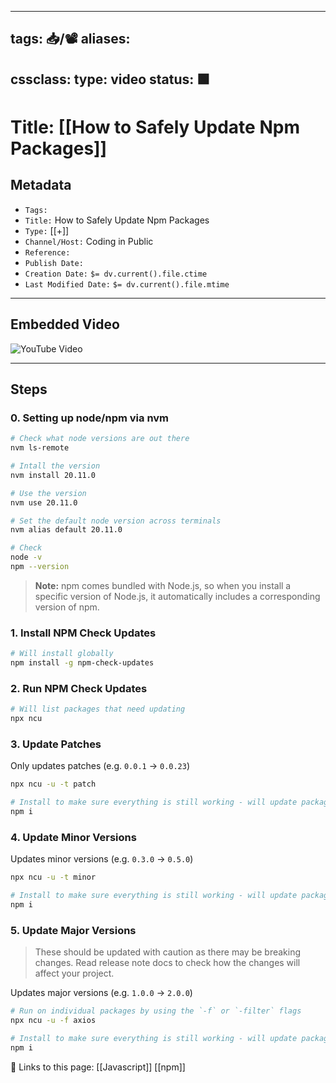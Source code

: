 
---
tags: 📥/📽️
aliases:
  - 
cssclass:
type: video
status: 🟩
---

# Title: [[How to Safely Update Npm Packages]]

## Metadata

- `Tags:` 
- `Title:` How to Safely Update Npm Packages
- `Type:` [[+]]
- `Channel/Host:` Coding in Public
- `Reference:` 
- `Publish Date:` 
- `Creation Date:` `$= dv.current().file.ctime`
- `Last Modified Date:` `$= dv.current().file.mtime`

---
## Embedded Video

![YouTube Video](https://www.youtube.com/watch?v=0XQXGx3lLaU)

---

## Steps

### 0. Setting up node/npm via nvm

```bash
# Check what node versions are out there
nvm ls-remote

# Intall the version
nvm install 20.11.0

# Use the version
nvm use 20.11.0

# Set the default node version across terminals
nvm alias default 20.11.0

# Check
node -v
npm --version
```

> **Note:** npm comes bundled with Node.js, so when you install a specific version of Node.js, it automatically includes a corresponding version of npm.
### 1. Install NPM Check Updates

```bash
# Will install globally
npm install -g npm-check-updates
```

### 2. Run NPM Check Updates

```bash
# Will list packages that need updating
npx ncu
```

### 3. Update Patches

Only updates patches (e.g. `0.0.1` -> `0.0.23`)
```bash
npx ncu -u -t patch

# Install to make sure everything is still working - will update package-lock.json
npm i
```

### 4. Update Minor Versions

Updates minor versions (e.g. `0.3.0` -> `0.5.0`)
```bash
npx ncu -u -t minor

# Install to make sure everything is still working - will update package-lock.json
npm i
```

### 5. Update Major Versions

> These should be updated with caution as there may be breaking changes. Read release note docs to check how the changes will affect your project.

Updates major versions (e.g. `1.0.0` -> `2.0.0`)
```bash
# Run on individual packages by using the `-f` or `-filter` flags
npx ncu -u -f axios

# Install to make sure everything is still working - will update package-lock.json
npm i
```



🔗 Links to this page:
[[Javascript]]
[[npm]]
